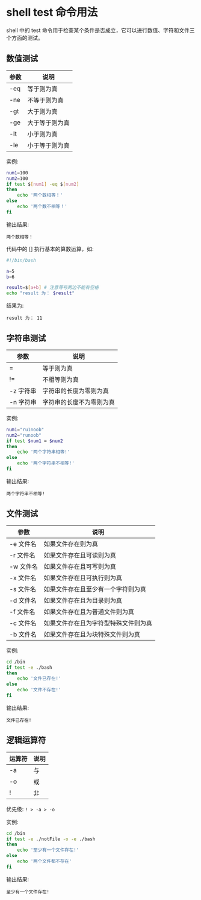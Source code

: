 # shell test 命令用法

shell 中的 test 命令用于检查某个条件是否成立，它可以进行数值、字符和文件三个方面的测试。

## 数值测试

|参数|说明|
|---|---|
|-eq|等于则为真|
|-ne|不等于则为真|
|-gt|大于则为真|
|-ge|大于等于则为真|
|-lt|小于则为真|
|-le|小于等于则为真|

实例:

```sh
num1=100
num2=100
if test $[num1] -eq $[num2]
then
    echo '两个数相等！'
else
    echo '两个数不相等！'
fi
```

输出结果:

```
两个数相等！
```

代码中的 [] 执行基本的算数运算，如:

```sh
#!/bin/bash

a=5
b=6

result=$[a+b] # 注意等号两边不能有空格
echo "result 为： $result"
```

结果为:

```
result 为： 11
```

## 字符串测试

|参数|说明|
|---|---|
|=|等于则为真|
|!=|不相等则为真|
|-z 字符串|字符串的长度为零则为真|
|-n 字符串|字符串的长度不为零则为真|

实例:

```sh
num1="ru1noob"
num2="runoob"
if test $num1 = $num2
then
    echo '两个字符串相等!'
else
    echo '两个字符串不相等!'
fi
```

输出结果:

```
两个字符串不相等!
```

## 文件测试

|参数|说明|
|---|---|
|-e 文件名|如果文件存在则为真|
|-r 文件名|如果文件存在且可读则为真|
|-w 文件名|如果文件存在且可写则为真|
|-x 文件名|如果文件存在且可执行则为真|
|-s 文件名|如果文件存在且至少有一个字符则为真|
|-d 文件名|如果文件存在且为目录则为真|
|-f 文件名|如果文件存在且为普通文件则为真|
|-c 文件名|如果文件存在且为字符型特殊文件则为真|
|-b 文件名|如果文件存在且为块特殊文件则为真|

实例:

```sh
cd /bin
if test -e ./bash
then
    echo '文件已存在!'
else
    echo '文件不存在!'
fi
```

输出结果:

```
文件已存在!
```

## 逻辑运算符

|运算符|说明|
|---|---|
|-a|与|
|-o|或|
|!|非|

优先级: ```! > -a > -o```

实例:

```sh
cd /bin
if test -e ./notFile -o -e ./bash
then
    echo '至少有一个文件存在!'
else
    echo '两个文件都不存在'
fi
```

输出结果:

```
至少有一个文件存在!
```
